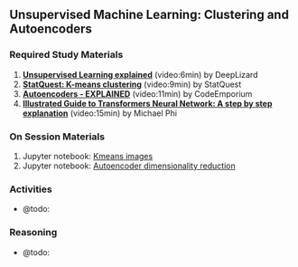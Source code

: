 ## Unsupervised Machine Learning: Clustering and Autoencoders

### Required Study Materials

1. **[Unsupervised Learning explained](https://www.youtube.com/watch?v=lEfrr0Yr684)** (video:6min) by DeepLizard
2. **[StatQuest: K-means clustering](https://www.youtube.com/watch?v=4b5d3muPQmA)** (video:9min) by StatQuest
3. **[Autoencoders - EXPLAINED](https://www.youtube.com/watch?v=7mRfwaGGAPg)** (video:11min) by CodeEmporium
4. **[Illustrated Guide to Transformers Neural Network: A step by step explanation](https://www.youtube.com/watch?v=4Bdc55j80l8)** (video:15min) by Michael Phi

### On Session Materials

1. Jupyter notebook: [Kmeans images](/on-session/08-Unsupervised_machine_learning/task1-kmeans_images.ipynb)
2. Jupyter notebook: [Autoencoder dimensionality reduction](/on-session/08-Unsupervised_machine_learning/task2-autoencoder_dimensionality_reduction.ipynb)

### Activities

* @todo: 

### Reasoning

* @todo: 
